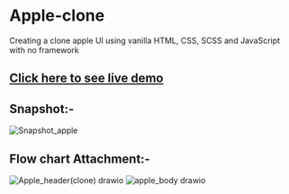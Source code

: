 # Apple-clone
Creating a clone apple UI using vanilla HTML, CSS, SCSS and JavaScript with no framework
## [Click here to see live demo]( https://98arun.github.io/apple-clone/)
## Snapshot:-
![Snapshot_apple](https://user-images.githubusercontent.com/82587103/133835454-0228cfe4-2ee0-4cb2-899b-8cca35db2ec7.png)
## Flow chart Attachment:-
![Apple_header(clone) drawio](https://user-images.githubusercontent.com/82587103/133835522-85c16984-a2fb-4ee9-85c5-b6de1095998f.png)
![apple_body drawio](https://user-images.githubusercontent.com/82587103/133835534-0e70b9c5-0798-4b74-a71b-fea0f4bc04b4.png)
